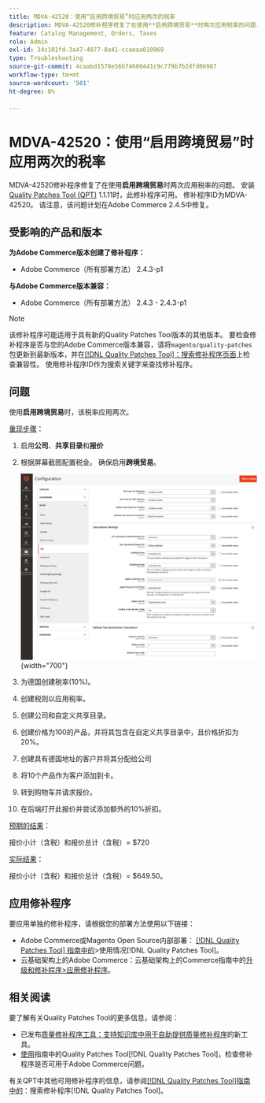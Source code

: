 ```yaml
---
title: MDVA-42520：使用“启用跨境贸易”时应用两次的税率
description: MDVA-42520修补程序修复了在使用**启用跨境贸易**时两次应用税率的问题。 安装[Quality Patches Tool (QPT)](https://experienceleague.adobe.com/en/docs/commerce-operations/tools/quality-patches-tool/quality-patches-tool-to-self-serve-quality-patches) 1.1.11后，即可使用此修补程序。 修补程序ID为MDVA-42520。 请注意，该问题计划在Adobe Commerce 2.4.5中修复。
feature: Catalog Management, Orders, Taxes
role: Admin
exl-id: 34c101fd-3a47-4877-8a41-ccaeaa010969
type: Troubleshooting
source-git-commit: 4caabd1578e56b74600441c9c779b7b2dfd06987
workflow-type: tm+mt
source-wordcount: '501'
ht-degree: 0%

---
```


# MDVA-42520：使用“启用跨境贸易”时应用两次的税率

MDVA-42520修补程序修复了在使用&#x200B;**启用跨境贸易**&#x200B;时两次应用税率的问题。 安装[Quality Patches Tool (QPT)](https://experienceleague.adobe.com/en/docs/commerce-operations/tools/quality-patches-tool/quality-patches-tool-to-self-serve-quality-patches) 1.1.11时，此修补程序可用。 修补程序ID为MDVA-42520。 请注意，该问题计划在Adobe Commerce 2.4.5中修复。

## 受影响的产品和版本

**为Adobe Commerce版本创建了修补程序：**

* Adobe Commerce（所有部署方法） 2.4.3-p1

**与Adobe Commerce版本兼容：**

* Adobe Commerce（所有部署方法） 2.4.3 - 2.4.3-p1

>[!NOTE]
>
>该修补程序可能适用于具有新的Quality Patches Tool版本的其他版本。 要检查修补程序是否与您的Adobe Commerce版本兼容，请将`magento/quality-patches`包更新到最新版本，并在[[!DNL Quality Patches Tool]：搜索修补程序页面](https://experienceleague.adobe.com/en/docs/commerce-operations/tools/quality-patches-tool/quality-patches-tool-to-self-serve-quality-patches)上检查兼容性。 使用修补程序ID作为搜索关键字来查找修补程序。

## 问题

使用&#x200B;**启用跨境贸易**&#x200B;时，该税率应用两次。

<u>重现步骤</u>：

1. 启用&#x200B;**公司**、**共享目录**&#x200B;和&#x200B;**报价**
1. 根据屏幕截图配置税金。 确保启用&#x200B;**跨境贸易**。

   ![税务配置设置页面，显示跨境贸易选项和税率计算](/help/assets/tools/tax_settings_1.png){width="700"}

1. 为德国创建税率(10%)。
1. 创建税则以应用税率。
1. 创建公司和自定义共享目录。
1. 创建价格为100的产品，并将其包含在自定义共享目录中，且价格折扣为20%。
1. 创建具有德国地址的客户并将其分配给公司
1. 将10个产品作为客户添加到卡。
1. 转到购物车并请求报价。
1. 在后端打开此报价并尝试添加额外的10%折扣。

<u>预期的结果</u>：

报价小计（含税）和报价总计（含税）= $720

<u>实际结果</u>：

报价小计（含税）和报价总计（含税）= $649.50。

## 应用修补程序

要应用单独的修补程序，请根据您的部署方法使用以下链接：

* Adobe Commerce或Magento Open Source内部部署： [[!DNL Quality Patches Tool] 指南中的](/help/tools/quality-patches-tool/usage.md)>使用情况[!DNL Quality Patches Tool]。
* 云基础架构上的Adobe Commerce：云基础架构上的Commerce指南中的[升级和修补程序>应用修补程序](https://experienceleague.adobe.com/docs/commerce-cloud-service/user-guide/develop/upgrade/apply-patches.html)。

## 相关阅读

要了解有关Quality Patches Tool的更多信息，请参阅：

* 已发布[质量修补程序工具：支持知识库中用于自助提供质量修补程序](https://experienceleague.adobe.com/en/docs/commerce-operations/tools/quality-patches-tool/quality-patches-tool-to-self-serve-quality-patches)的新工具。
* [使用](/help/tools/quality-patches-tool/patches-available-in-qpt/check-patch-for-magento-issue-with-magento-quality-patches.md)指南中的Quality Patches Tool[!DNL Quality Patches Tool]，检查修补程序是否可用于Adobe Commerce问题。

有关QPT中其他可用修补程序的信息，请参阅[[!DNL Quality Patches Tool]指南中的](https://experienceleague.adobe.com/tools/commerce-quality-patches/index.html)：搜索修补程序[!DNL Quality Patches Tool]。
